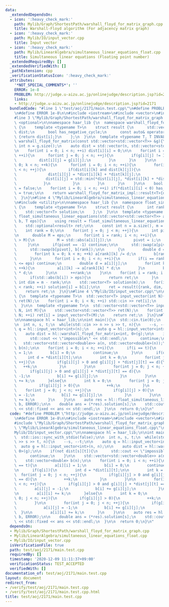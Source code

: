 ```yaml
---
data:
  _extendedDependsOn:
  - icon: ':heavy_check_mark:'
    path: Mylib/Graph/ShortestPath/warshall_floyd_for_matrix_graph.cpp
    title: Warshall-Floyd algorithm (For adjacency matrix graph)
  - icon: ':heavy_check_mark:'
    path: Mylib/IO/input_vector.cpp
    title: Input vector
  - icon: ':heavy_check_mark:'
    path: Mylib/LinearAlgebra/simultaneous_linear_equations_float.cpp
    title: Simultaneous linear equations (Floating point number)
  _extendedRequiredBy: []
  _extendedVerifiedWith: []
  _pathExtension: cpp
  _verificationStatusIcon: ':heavy_check_mark:'
  attributes:
    '*NOT_SPECIAL_COMMENTS*': ''
    ERROR: 1e-8
    PROBLEM: http://judge.u-aizu.ac.jp/onlinejudge/description.jsp?id=2171
    links:
    - http://judge.u-aizu.ac.jp/onlinejudge/description.jsp?id=2171
  bundledCode: "#line 1 \"test/aoj/2171/main.test.cpp\"\n#define PROBLEM \"http://judge.u-aizu.ac.jp/onlinejudge/description.jsp?id=2171\"\
    \n#define ERROR 1e-8\n\n#include <iostream>\n#include <vector>\n#include <iomanip>\n\
    #line 3 \"Mylib/Graph/ShortestPath/warshall_floyd_for_matrix_graph.cpp\"\n#include\
    \ <optional>\n\nnamespace haar_lib {\n  namespace warshall_floyd_for_matrix_impl\
    \ {\n    template <typename T>\n    struct result {\n      std::vector<std::vector<std::optional<T>>>\
    \ dist;\n      bool has_negative_cycle;\n      const auto& operator[](int i) const\
    \ {return dist[i];}\n    };\n  }\n\n  template <typename T, T INVALID>\n  auto\
    \ warshall_floyd_for_matrix(const std::vector<std::vector<T>> &g){\n    const\
    \ int n = g.size();\n    auto dist = std::vector(n, std::vector<std::optional<T>>(n));\n\
    \n    for(int i = 0; i < n; ++i) dist[i][i] = 0;\n\n    for(int i = 0; i < n;\
    \ ++i){\n      for(int j = 0; j < n; ++j){\n        if(g[i][j] != INVALID){\n\
    \          dist[i][j] = g[i][j];\n        }\n      }\n    }\n\n    for(int k =\
    \ 0; k < n; ++k){\n      for(int i = 0; i < n; ++i){\n        for(int j = 0; j\
    \ < n; ++j){\n          if(dist[i][k] and dist[k][j]){\n            if(not dist[i][j]){\n\
    \              dist[i][j] = *dist[i][k] + *dist[k][j];\n            }else{\n \
    \             dist[i][j] = std::min(*dist[i][j], *dist[i][k] + *dist[k][j]);\n\
    \            }\n          }\n        }\n      }\n    }\n\n    bool has_negative_cycle\
    \ = false;\n    for(int i = 0; i < n; ++i) if(*dist[i][i] < 0) has_negative_cycle\
    \ = true;\n\n    return warshall_floyd_for_matrix_impl::result<T>{dist, has_negative_cycle};\n\
    \  }\n}\n#line 4 \"Mylib/LinearAlgebra/simultaneous_linear_equations_float.cpp\"\
    \n#include <utility>\n\nnamespace haar_lib {\n  namespace float_simultaneous_linear_equations_impl\
    \ {\n    template <typename T>\n    struct result {\n      int rank, dim;\n  \
    \    std::vector<T> solution;\n    };\n  }\n\n  template <typename T>\n  auto\
    \ float_simultaneous_linear_equations(std::vector<std::vector<T>> a, std::vector<T>\
    \ b, T eps){\n    using result = float_simultaneous_linear_equations_impl::result<T>;\n\
    \    std::optional<result> ret;\n\n    const int n = a.size(), m = a[0].size();\n\
    \    int rank = 0;\n\n    for(int j = 0; j < m; ++j){\n      int pivot = -1;\n\
    \n      double M = eps;\n      for(int i = rank; i < n; ++i){\n        if(std::abs(a[i][j])\
    \ > M){\n          M = std::abs(a[i][j]);\n          pivot = i;\n        }\n \
    \     }\n\n      if(pivot == -1) continue;\n\n      std::swap(a[pivot], a[rank]);\n\
    \      std::swap(b[pivot], b[rank]);\n\n      {\n        double d = a[rank][j];\n\
    \        for(int k = 0; k < m; ++k) a[rank][k] /= d;\n        b[rank] /= d;\n\
    \      }\n\n      for(int i = 0; i < n; ++i){\n        if(i == rank or std::abs(a[i][j])\
    \ <= eps) continue;\n        double d = a[i][j];\n        for(int k = 0; k < m;\
    \ ++k){\n          a[i][k] -= a[rank][k] * d;\n        }\n        b[i] -= b[rank]\
    \ * d;\n      }\n\n      ++rank;\n    }\n\n    for(int i = rank; i < n; ++i){\n\
    \      if(std::abs(b[i]) > eps){\n        return ret;\n      }\n    }\n\n    const\
    \ int dim = m - rank;\n\n    std::vector<T> solution(m);\n    for(int i = 0; i\
    \ < rank; ++i) solution[i] = b[i];\n\n    ret = result({rank, dim, solution});\n\
    \    return ret;\n  }\n}\n#line 4 \"Mylib/IO/input_vector.cpp\"\n\nnamespace haar_lib\
    \ {\n  template <typename T>\n  std::vector<T> input_vector(int N){\n    std::vector<T>\
    \ ret(N);\n    for(int i = 0; i < N; ++i) std::cin >> ret[i];\n    return ret;\n\
    \  }\n\n  template <typename T>\n  std::vector<std::vector<T>> input_vector(int\
    \ N, int M){\n    std::vector<std::vector<T>> ret(N);\n    for(int i = 0; i <\
    \ N; ++i) ret[i] = input_vector<T>(M);\n    return ret;\n  }\n}\n#line 10 \"test/aoj/2171/main.test.cpp\"\
    \n\nnamespace hl = haar_lib;\n\nint main(){\n  std::cin.tie(0);\n  std::ios::sync_with_stdio(false);\n\
    \n  int n, s, t;\n  while(std::cin >> n >> s >> t, n){\n    --s, --t;\n\n    auto\
    \ q = hl::input_vector<int>(n);\n    auto g = hl::input_vector<int>(n, n);\n\n\
    \    auto dist = hl::warshall_floyd_for_matrix<int, 0>(g);\n\n    if(not dist[s][t]){\n\
    \      std::cout << \"impossible\" << std::endl;\n      continue;\n    }\n\n \
    \   std::vector<std::vector<double>> a(n, std::vector<double>(n));\n    std::vector<double>\
    \ b(n);\n\n    for(int i = 0; i < n; ++i){\n      if(i == t){\n        a[i][i]\
    \ = 1;\n        b[i] = 0;\n        continue;\n      }\n\n      if(q[i]){\n   \
    \     int d = *dist[i][t];\n\n        int k = 0;\n        for(int j = 0; j < n;\
    \ ++j){\n          if(g[i][j] > 0 and g[i][j] + *dist[j][t] == d){\n         \
    \   ++k;\n          }\n        }\n\n        for(int j = 0; j < n; ++j){\n    \
    \      if(g[i][j] > 0 and g[i][j] + *dist[j][t] == d){\n            a[i][j] =\
    \ -1;\n            b[i] += g[i][j];\n          }\n        }\n\n        a[i][i]\
    \ += k;\n      }else{\n        int k = 0;\n        for(int j = 0; j < n; ++j){\n\
    \          if(g[i][j] > 0){\n            ++k;\n          }\n        }\n\n    \
    \    for(int j = 0; j < n; ++j){\n          if(g[i][j] > 0){\n            a[i][j]\
    \ = -1;\n            b[i] += g[i][j];\n          }\n        }\n\n        a[i][i]\
    \ += k;\n      }\n    }\n\n    auto res = hl::float_simultaneous_linear_equations(a,\
    \ b, ERROR);\n\n    double ans = (*res).solution[s];\n    std::cout << std::setprecision(12)\
    \ << std::fixed << ans << std::endl;\n  }\n\n  return 0;\n}\n"
  code: "#define PROBLEM \"http://judge.u-aizu.ac.jp/onlinejudge/description.jsp?id=2171\"\
    \n#define ERROR 1e-8\n\n#include <iostream>\n#include <vector>\n#include <iomanip>\n\
    #include \"Mylib/Graph/ShortestPath/warshall_floyd_for_matrix_graph.cpp\"\n#include\
    \ \"Mylib/LinearAlgebra/simultaneous_linear_equations_float.cpp\"\n#include \"\
    Mylib/IO/input_vector.cpp\"\n\nnamespace hl = haar_lib;\n\nint main(){\n  std::cin.tie(0);\n\
    \  std::ios::sync_with_stdio(false);\n\n  int n, s, t;\n  while(std::cin >> n\
    \ >> s >> t, n){\n    --s, --t;\n\n    auto q = hl::input_vector<int>(n);\n  \
    \  auto g = hl::input_vector<int>(n, n);\n\n    auto dist = hl::warshall_floyd_for_matrix<int,\
    \ 0>(g);\n\n    if(not dist[s][t]){\n      std::cout << \"impossible\" << std::endl;\n\
    \      continue;\n    }\n\n    std::vector<std::vector<double>> a(n, std::vector<double>(n));\n\
    \    std::vector<double> b(n);\n\n    for(int i = 0; i < n; ++i){\n      if(i\
    \ == t){\n        a[i][i] = 1;\n        b[i] = 0;\n        continue;\n      }\n\
    \n      if(q[i]){\n        int d = *dist[i][t];\n\n        int k = 0;\n      \
    \  for(int j = 0; j < n; ++j){\n          if(g[i][j] > 0 and g[i][j] + *dist[j][t]\
    \ == d){\n            ++k;\n          }\n        }\n\n        for(int j = 0; j\
    \ < n; ++j){\n          if(g[i][j] > 0 and g[i][j] + *dist[j][t] == d){\n    \
    \        a[i][j] = -1;\n            b[i] += g[i][j];\n          }\n        }\n\
    \n        a[i][i] += k;\n      }else{\n        int k = 0;\n        for(int j =\
    \ 0; j < n; ++j){\n          if(g[i][j] > 0){\n            ++k;\n          }\n\
    \        }\n\n        for(int j = 0; j < n; ++j){\n          if(g[i][j] > 0){\n\
    \            a[i][j] = -1;\n            b[i] += g[i][j];\n          }\n      \
    \  }\n\n        a[i][i] += k;\n      }\n    }\n\n    auto res = hl::float_simultaneous_linear_equations(a,\
    \ b, ERROR);\n\n    double ans = (*res).solution[s];\n    std::cout << std::setprecision(12)\
    \ << std::fixed << ans << std::endl;\n  }\n\n  return 0;\n}\n"
  dependsOn:
  - Mylib/Graph/ShortestPath/warshall_floyd_for_matrix_graph.cpp
  - Mylib/LinearAlgebra/simultaneous_linear_equations_float.cpp
  - Mylib/IO/input_vector.cpp
  isVerificationFile: true
  path: test/aoj/2171/main.test.cpp
  requiredBy: []
  timestamp: '2020-12-09 11:11:37+09:00'
  verificationStatus: TEST_ACCEPTED
  verifiedWith: []
documentation_of: test/aoj/2171/main.test.cpp
layout: document
redirect_from:
- /verify/test/aoj/2171/main.test.cpp
- /verify/test/aoj/2171/main.test.cpp.html
title: test/aoj/2171/main.test.cpp
---
```

